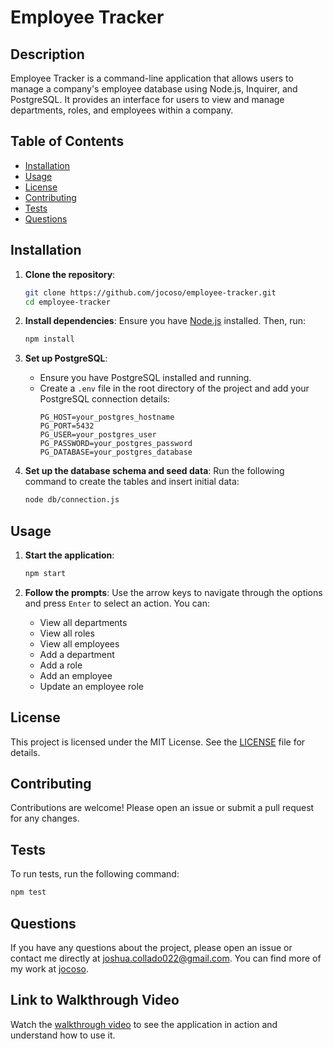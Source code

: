 # Employee Tracker

## Description

Employee Tracker is a command-line application that allows users to manage a company's employee database using Node.js, Inquirer, and PostgreSQL. It provides an interface for users to view and manage departments, roles, and employees within a company.

## Table of Contents

- [Installation](#installation)
- [Usage](#usage)
- [License](#license)
- [Contributing](#contributing)
- [Tests](#tests)
- [Questions](#questions)

## Installation

1. **Clone the repository**:
   ```sh
   git clone https://github.com/jocoso/employee-tracker.git
   cd employee-tracker
   ```

2. **Install dependencies**:
   Ensure you have [Node.js](https://nodejs.org/) installed. Then, run:
   ```sh
   npm install
   ```

3. **Set up PostgreSQL**:
   - Ensure you have PostgreSQL installed and running.
   - Create a `.env` file in the root directory of the project and add your PostgreSQL connection details:
     ```env
     PG_HOST=your_postgres_hostname
     PG_PORT=5432
     PG_USER=your_postgres_user
     PG_PASSWORD=your_postgres_password
     PG_DATABASE=your_postgres_database
     ```

4. **Set up the database schema and seed data**:
   Run the following command to create the tables and insert initial data:
   ```sh
   node db/connection.js
   ```

## Usage

1. **Start the application**:
   ```sh
   npm start
   ```

2. **Follow the prompts**:
   Use the arrow keys to navigate through the options and press `Enter` to select an action. You can:
   - View all departments
   - View all roles
   - View all employees
   - Add a department
   - Add a role
   - Add an employee
   - Update an employee role

## License

This project is licensed under the MIT License. See the [LICENSE](https://mit-license.org/) file for details.

## Contributing

Contributions are welcome! Please open an issue or submit a pull request for any changes.

## Tests

To run tests, run the following command:
```sh
npm test
```

## Questions

If you have any questions about the project, please open an issue or contact me directly at [joshua.collado022@gmail.com](mailto:joshua.collado022@gmail.com). You can find more of my work at [jocoso](https://github.com/jocoso).

## Link to Walkthrough Video

Watch the [walkthrough video](https://youtu.be/o1808gFCGGU) to see the application in action and understand how to use it.
